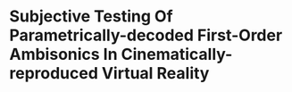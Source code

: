 # Subjective Testing Of Parametrically-decoded First-Order Ambisonics In Cinematically-reproduced Virtual Reality

